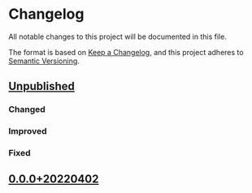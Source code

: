 # Changelog

All notable changes to this project will be documented in this file.

The format is based on [Keep a Changelog](https://keepachangelog.com/en/1.0.0/),
and this project adheres to [Semantic Versioning](https://semver.org/spec/v2.0.0.html).


## [Unpublished](https://github.com/ec2u/core/compare/0.0.0...HEAD)

### Changed

### Improved

### Fixed


## [0.0.0+20220402](https://github.com/ec2u/core/compare/0.0.0...0.0.0)
